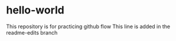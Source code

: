 # hello-world
This repository is for practicing github flow
This line is added in the readme-edits branch
